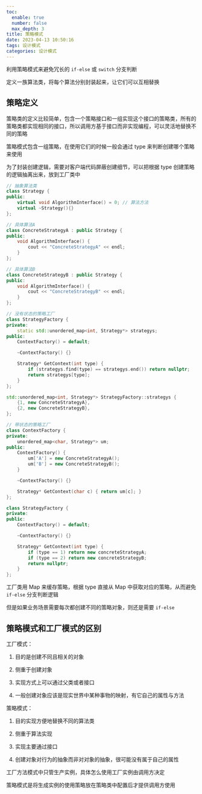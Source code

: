 ```yaml
---
toc:
  enable: true
  number: false
  max_depth: 3
title: 策略模式
date: 2023-04-13 10:50:16
tags: 设计模式
categories: 设计模式
---
```


利用策略模式来避免冗长的 `if-else` 或 `switch` 分支判断

定义一族算法类，将每个算法分别封装起来，让它们可以互相替换

## 策略定义

策略类的定义比较简单，包含一个策略接口和一组实现这个接口的策略类，所有的策略类都实现相同的接口，所以调用方基于接口而非实现编程，可以灵活地替换不同的策略

策略模式包含一组策略，在使用它们的时候一般会通过 type 来判断创建哪个策略来使用

为了封装创建逻辑，需要对客户端代码屏蔽创建细节，可以把根据 type 创建策略的逻辑抽离出来，放到工厂类中

```cpp
// 抽象算法类
class Strategy { 
public:
    virtual void AlgorithmInterface() = 0; // 算法方法
    virtual ~Strategy(){}
};

// 具体算法A
class ConcreteStrategyA : public Strategy { 
public:
    void AlgorithmInterface() {
        cout << "ConcreteStrategyA" << endl;
    }
};

// 具体算法B
class ConcreteStrategyB : public Strategy { 
public:
    void AlgorithmInterface() {
        cout << "ConcreteStrategyB" << endl;
    }
};

// 没有状态的策略工厂
class StrategyFactory { 
private:
    static std::unordered_map<int, Strategy*> strategys;
public:
    ContextFactory() = default;

    ~ContextFactory() {}

    Strategy* GetContext(int type) { 
        if (strategys.find(type) == strategys.end()) return nullptr;
        return strategys[type];
    }
};

std::unordered_map<int, Strategy*> StrategyFactory::strategys {
    {1, new ConcreteStrategyA},
    {2, new ConcreteStrategyB},
};

// 带状态的策略工厂
class ContextFactory { 
private:
    unordered_map<char, Strategy*> um;
public:
    ContextFactory() {
        um['A'] = new ConcreteStrategyA();
        um['B'] = new ConcreteStrategyB();
    }

    ~ContextFactory() {}

    Strategy* GetContext(char c) { return um[c]; }
};

class StrategyFactory { 
private:
public:
    ContextFactory() = default;

    ~ContextFactory() {}

    Strategy* GetContext(int type) { 
        if (type == 1) return new concreteStrategyA;
        if (type == 2) return new concreteStrategyB;
        return nullptr;
    }
};
```

工厂类用 Map 来缓存策略，根据 type 直接从 Map 中获取对应的策略，从而避免 `if-else` 分支判断逻辑

但是如果业务场景需要每次都创建不同的策略对象，则还是需要 `if-else`

## 策略模式和工厂模式的区别

工厂模式：

1. 目的是创建不同且相关的对象

2. 侧重于创建对象

3. 实现方式上可以通过父类或者接口

4. 一般创建对象应该是现实世界中某种事物的映射，有它自己的属性与方法

策略模式：

1. 目的实现方便地替换不同的算法类

2. 侧重于算法实现

3. 实现主要通过接口

4. 创建对象对行为的抽象而非对对象的抽象，很可能没有属于自己的属性

工厂方法模式中只管生产实例，具体怎么使用工厂实例由调用方决定

策略模式是将生成实例的使用策略放在策略类中配置后才提供调用方使用